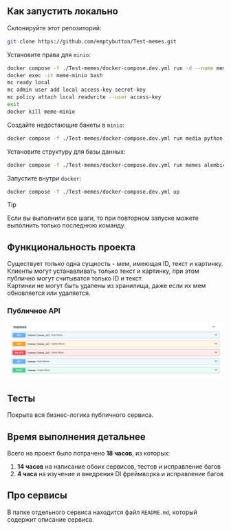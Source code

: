 ## Как запустить локально
Склонируйте этот репозиторий:
```bash
git clone https://github.com/emptybutton/Test-memes.git
```

Установите права для `minio`:
```bash
docker compose -f ./Test-memes/docker-compose.dev.yml run -d --name meme-minio minio
docker exec -it meme-minio bash
mc ready local
mc admin user add local access-key secret-key
mc policy attach local readwrite --user access-key
exit
docker kill meme-minio
```

Создайте недостающие бакеты в `minio`:
```bash
docker compose -f ./Test-memes/docker-compose.dev.yml run media python src/media/presentation/scripts/setup.py
```

Установите структуру для базы данных:
```bash
docker compose -f ./Test-memes/docker-compose.dev.yml run memes alembic upgrade head
```

Запустите внутри `docker`:
```bash
docker compose -f ./Test-memes/docker-compose.dev.yml up
```

> [!TIP]
> Если вы выполнили все шаги, то при повторном запуске можете выполнить только последнюю команду.

## Функциональность проекта
Существует только одна сущность - мем, имеющая ID, текст и картинку.</br>
Клиенты могут устанавливать только текст и картинку, при этом публично могут считыватся только ID и текст.</br>
Картинки не могут быть удалены из хранилища, даже если их мем обновляется или удаляется.

### Публичное API
<img src="https://github.com/emptybutton/Test-memes/blob/main/assets/api-view.png?raw=true"/>

## Тесты
Покрыта вся бизнес-логика публичного сервиса.

## Время выполнения детальнее
Всего на проект было потрачено **18 часов**, из которых:
1. **14 часов** на написание обоих сервисов, тестов и исправление багов
2. **4 часа** на изучение и внедрения DI фреймворка и исправление багов

## Про сервисы
В папке отдельного сервиса находится файл `README.md`, который содержит описание сервиса.
